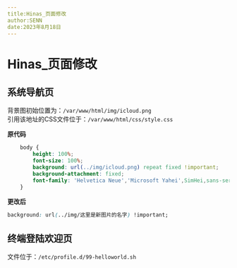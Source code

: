 ```yaml
---
title:Hinas_页面修改
author:SENN
date:2023年8月18日
---
```


# Hinas_页面修改

## 系统导航页
背景图初始位置为：`/var/www/html/img/icloud.png` <br>
引用该地址的CSS文件位于：`/var/www/html/css/style.css`

**原代码**
```CSS
    body {
        height: 100%;
        font-size: 100%;
        background: url(../img/icloud.png) repeat fixed !important;
        background-attachment: fixed;
        font-family: 'Helvetica Neue','Microsoft Yahei',SimHei,sans-serif
    }
```
**更改后**
```CSS
background: url(../img/这里是新图片的名字) !important;
```

## 终端登陆欢迎页
文件位于：`/etc/profile.d/99-helloworld.sh`
